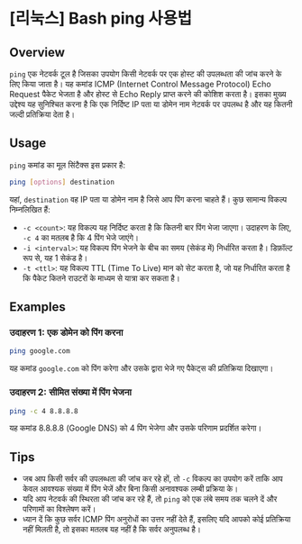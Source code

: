 # [리눅스] Bash ping 사용법

## Overview
`ping` एक नेटवर्क टूल है जिसका उपयोग किसी नेटवर्क पर एक होस्ट की उपलब्धता की जांच करने के लिए किया जाता है। यह कमांड ICMP (Internet Control Message Protocol) Echo Request पैकेट भेजता है और होस्ट से Echo Reply प्राप्त करने की कोशिश करता है। इसका मुख्य उद्देश्य यह सुनिश्चित करना है कि एक निर्दिष्ट IP पता या डोमेन नाम नेटवर्क पर उपलब्ध है और यह कितनी जल्दी प्रतिक्रिया देता है।

## Usage
`ping` कमांड का मूल सिंटैक्स इस प्रकार है:

```bash
ping [options] destination
```

यहां, `destination` वह IP पता या डोमेन नाम है जिसे आप पिंग करना चाहते हैं। कुछ सामान्य विकल्प निम्नलिखित हैं:

- `-c <count>`: यह विकल्प यह निर्दिष्ट करता है कि कितनी बार पिंग भेजा जाएगा। उदाहरण के लिए, `-c 4` का मतलब है कि 4 पिंग भेजे जाएंगे।
- `-i <interval>`: यह विकल्प पिंग भेजने के बीच का समय (सेकंड में) निर्धारित करता है। डिफ़ॉल्ट रूप से, यह 1 सेकंड है।
- `-t <ttl>`: यह विकल्प TTL (Time To Live) मान को सेट करता है, जो यह निर्धारित करता है कि पैकेट कितने राउटरों के माध्यम से यात्रा कर सकता है।

## Examples
### उदाहरण 1: एक डोमेन को पिंग करना
```bash
ping google.com
```
यह कमांड `google.com` को पिंग करेगा और उसके द्वारा भेजे गए पैकेट्स की प्रतिक्रिया दिखाएगा।

### उदाहरण 2: सीमित संख्या में पिंग भेजना
```bash
ping -c 4 8.8.8.8
```
यह कमांड 8.8.8.8 (Google DNS) को 4 पिंग भेजेगा और उसके परिणाम प्रदर्शित करेगा।

## Tips
- जब आप किसी सर्वर की उपलब्धता की जांच कर रहे हों, तो `-c` विकल्प का उपयोग करें ताकि आप केवल आवश्यक संख्या में पिंग भेजें और बिना किसी अनावश्यक लम्बी प्रक्रिया के।
- यदि आप नेटवर्क की स्थिरता की जांच कर रहे हैं, तो `ping` को एक लंबे समय तक चलने दें और परिणामों का विश्लेषण करें।
- ध्यान दें कि कुछ सर्वर ICMP पिंग अनुरोधों का उत्तर नहीं देते हैं, इसलिए यदि आपको कोई प्रतिक्रिया नहीं मिलती है, तो इसका मतलब यह नहीं है कि सर्वर अनुपलब्ध है।
